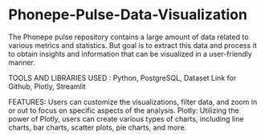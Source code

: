 # Phonepe-Pulse-Data-Visualization

The Phonepe pulse repository contains a large amount of data related to various metrics and statistics. But goal is to extract this data and process it to obtain insights and information that can be visualized in a user-friendly manner.

TOOLS AND LIBRARIES USED : Python, PostgreSQL, Dataset Link for Github, Plotly, Streamlit

FEATURES: Users can customize the visualizations, filter data, and zoom in or out to focus on specific aspects of the analysis. Plotly: Utilizing the power of Plotly, users can create various types of charts, including line charts, bar charts, scatter plots, pie charts, and more.



